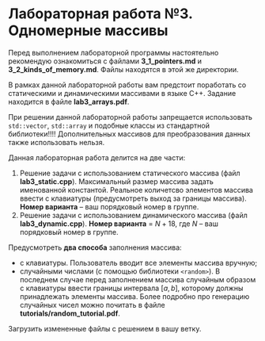 # Лабораторная работа №3. Одномерные массивы

Перед выполнением лабораторной программы настоятельно рекомендую ознакомиться с файлами **3_1_pointers.md** и **3_2_kinds_of_memory.md**. Файлы находятся в этой же директории.

В рамках данной лабораторной работы вам предстоит поработать со статическими и динамическими массивами в языке C++. Задание находится в файле **lab3_arrays.pdf**. 

При решении данной лабораторной работы запрещается использовать `std::vector`, `std::array` и подобные классы из стандартной библиотеки!!!! Дополнительных массивов для преобразования данных также использовать нельзя.

Данная лабораторная работа делится на две части:

1. Решение задачи с использованием статического массива (файл **lab3_static.cpp**). Максимальный размер массива задать именованной константой. Реальное количетсво элементов массива ввести с клавиатуры (предусмотреть выход за границы массива). **Номер варианта** – ваш порядковый номер в группе.
2. Решение задачи с использованием динамического массива (файл **lab3_dynamic.cpp**). **Номер варианта** = $N + 18$, где $N$ – ваш порядковый номер в группе.

Предусмотреть **два способа** заполнения массива:  
- с клавиатуры. Пользователь вводит все элементы массива вручную;
- случайными числами (с помощью библиотеки `<random>`). В последнем случае перед заполнением массива случайным образом с клавиатуры ввести границы интервала $[a, b]$, которому должны принадлежать элементы массива. Более подробно про генерацию случайных чисел можно почитать в файле **tutorials/random_tutorial.pdf**.

Загрузить измененные файлы с решением в вашу ветку.